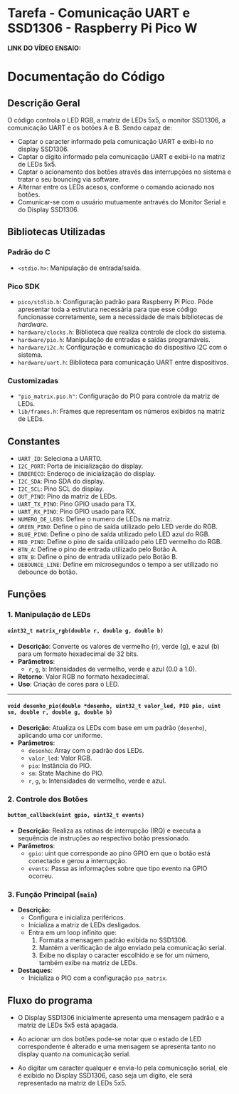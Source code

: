 # Tarefa - Comunicação UART e SSD1306 - Raspberry Pi Pico W

**LINK DO VÍDEO ENSAIO:** 

# Documentação do Código

## **Descrição Geral**

O código controla o LED RGB, a matriz de LEDs 5x5, o monitor SSD1306, a comunicação UART e os botões A e B. Sendo capaz de:
- Captar o caracter informado pela comunicação UART e exibi-lo no display SSD1306.
- Captar o digito informado pela comunicação UART e exibi-lo na matriz de LEDs 5x5.
- Captar o acionamento dos botões através das interrupções no sistema e tratar o seu bouncing via software.
- Alternar entre os LEDs acesos, conforme o comando acionado nos botões.
- Comunicar-se com o usuário mutuamente antravés do Monitor Serial e do Display SSD1306.

## **Bibliotecas Utilizadas**

### **Padrão do C**
- `<stdio.h>`: Manipulação de entrada/saída.

### **Pico SDK**
- `pico/stdlib.h`: Configuração padrão para Raspberry Pi Pico. Pôde apresentar toda a estrutura necessária para que esse código funcionasse corretamente, sem a necessidade de mais bibliotecas de *hardware*.
- `hardware/clocks.h`: Biblioteca que realiza controle de clock do sistema.
- `hardware/pio.h`: Manipulação de entradas e saídas programáveis.
- `hardware/i2c.h`: Configuração e comunicação do dispositivo I2C com o sistema.
- `hardware/uart.h`: Biblioteca para comunicação UART entre dispositivos.

### **Customizadas**
- `"pio_matrix.pio.h"`: Configuração do PIO para controle da matriz de LEDs.
- `lib/frames.h`: Frames que representam os números exibidos na matriz de LEDs.

## **Constantes**
- `UART_ID`: Seleciona a UART0.
- `I2C_PORT`: Porta de inicialização do display.
- `ENDERECO`: Enderoço de inicialização do display.
- `I2C_SDA`: Pino SDA do display.
- `I2C_SCL`: Pino SCL do display.
- `OUT_PINO`: Pino da matriz de LEDs.
- `UART_TX_PINO`: Pino GPIO usado para TX.
- `UART_RX_PINO`: Pino GPIO usado para RX.
- `NUMERO_DE_LEDS`: Define o numero de LEDs na matriz.
- `GREEN_PINO`: Define o pino de saída utilizado pelo LED verde do RGB.
- `BLUE_PINO`: Define o pino de saída utilizado pelo LED azul do RGB.
- `RED_PINO`: Define o pino de saída utilizado pelo LED vermelho do RGB.
- `BTN_A`: Define o pino de entrada utilizado pelo Botão A.
- `BTN_B`: Define o pino de entrada utilizado pelo Botão B.
- `DEBOUNCE_LINE`: Define em microsegundos o tempo a ser utilizado no debounce do botão.

## **Funções**

### **1. Manipulação de LEDs**
#### `uint32_t matrix_rgb(double r, double g, double b)`
- **Descrição**: Converte os valores de vermelho (r), verde (g), e azul (b) para um formato hexadecimal de 32 bits.
- **Parâmetros**:
  - `r`, `g`, `b`: Intensidades de vermelho, verde e azul (0.0 a 1.0).
- **Retorno**: Valor RGB no formato hexadecimal.
- **Uso**: Criação de cores para o LED.

---

#### `void desenho_pio(double *desenho, uint32_t valor_led, PIO pio, uint sm, double r, double g, double b)`
- **Descrição**: Atualiza os LEDs com base em um padrão (`desenho`), aplicando uma cor uniforme.
- **Parâmetros**:
  - `desenho`: Array com o padrão dos LEDs.
  - `valor_led`: Valor RGB.
  - `pio`: Instância do PIO.
  - `sm`: State Machine do PIO.
  - `r`, `g`, `b`: Intensidades de vermelho, verde e azul.

### **2. Controle dos Botões**

#### `button_callback(uint gpio, uint32_t events)`
- **Descrição**: Realiza as rotinas de interrupção (IRQ) e executa a sequência de instruções ao respectivo botão pressionado.
- **Parâmetros**:
  - `gpio`: uint que corresponde ao pino GPIO em que o botão está conectado e gerou a interrupção.
  - `events`: Passa as informações sobre que tipo evento na GPIO ocorreu.

### **3. Função Principal (`main`)**
- **Descrição**:
  - Configura e inicializa periféricos.
  - Inicializa a matriz de LEDs desligados.
  - Entra em um loop infinito que:
    1. Formata a mensagem padrão exibida no SSD1306.
    2. Mantém a verificação de algo enviado pela comunicação serial.
    3. Exibe no display o caracter escolhido e se for um número, também exibe na matriz de LEDs.
- **Destaques**:
  - Inicializa o PIO com a configuração `pio_matrix`.

## **Fluxo do programa**

- O Display SSD1306 inicialmente apresenta uma mensagem padrão e a matriz de LEDs 5x5 está apagada.

- Ao acionar um dos botões pode-se notar que o estado de LED correspondente é alterado e uma mensagem se apresenta tanto no display quanto na comunicação serial.

- Ao digitar um caracter qualquer e envia-lo pela comunicação serial, ele é exibido no Display SSD1306, caso seja um dígito, ele será representado na matriz de LEDs 5x5.
